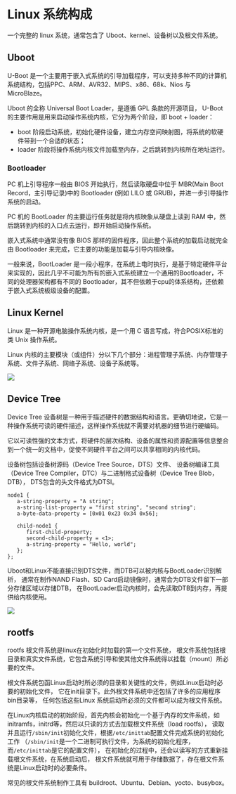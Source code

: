 # Linux 系统构成

一个完整的 linux 系统，通常包含了 Uboot、kernel、设备树以及根文件系统。

## Uboot

U-Boot 是一个主要用于嵌入式系统的引导加载程序，可以支持多种不同的计算机系统结构，包括PPC、ARM、AVR32、MIPS、x86、68k、Nios 与 MicroBlaze。

Uboot 的全称 Universal Boot Loader，是遵循 GPL 条款的开源项目， U-Boot 的主要作用是用来启动操作系统内核，它分为两个阶段，即 boot + loader：

+ boot 阶段启动系统，初始化硬件设备，建立内存空间映射图，将系统的软硬件带到一个合适的状态；
+ loader 阶段将操作系统内核文件加载至内存，之后跳转到内核所在地址运行。

### Bootloader

PC 机上引导程序一般由 BIOS 开始执行，然后读取硬盘中位于 MBR(Main Boot Record，主引导记录)中的 Bootloader (例如 LILO 或 GRUB)，并进一步引导操作系统的启动。

PC 机的 BootLoader 的主要运行任务就是将内核映象从硬盘上读到 RAM 中，然后跳转到内核的入口点去运行，即开始启动操作系统。

嵌入式系统中通常没有像 BIOS 那样的固件程序，因此整个系统的加载启动就完全由 Bootloader 来完成，它主要的功能是加载与引导内核映像。

一般来说，BootLoader 是一段小程序，在系统上电时执行，是基于特定硬件平台来实现的，因此几乎不可能为所有的嵌入式系统建立一个通用的Bootloader，不同的处理器架构都有不同的 Bootloader，其不但依赖于cpu的体系结构，还依赖于嵌入式系统板级设备的配置。

## Linux Kernel

Linux 是一种开源电脑操作系统内核，是一个用 C 语言写成，符合POSIX标准的类 Unix 操作系统。

Linux 内核的主要模块（或组件）分以下几个部分：进程管理子系统、内存管理子系统、文件子系统、网络子系统、设备子系统等。

![](linux-modules.jpeg)

## Device Tree

Device Tree 设备树是一种用于描述硬件的数据结构和语言。更确切地说，它是一种操作系统可读的硬件描述，这样操作系统就不需要对机器的细节进行硬编码。

它以可读性强的文本方式，将硬件的层次结构、设备的属性和资源配置等信息整合到一个统一的文档中，促使不同硬件平台之间可以共享相同的内核代码。

设备树包括设备树源码（Device Tree Source，DTS）文件、 设备树编译工具（Device Tree Compiler，DTC）与二进制格式设备树（Device Tree Blob，DTB）， DTS包含的头文件格式为DTSI。

```text
node1 {
   a-string-property = "A string";
   a-string-list-property = "first string", "second string";
   a-byte-data-property = [0x01 0x23 0x34 0x56];

   child-node1 {
      first-child-property;
      second-child-property = <1>;
      a-string-property = "Hello, world";
   };
};
```

Uboot和Linux不能直接识别DTS文件，而DTB可以被内核与BootLoader识别解析， 通常在制作NAND Flash、SD Card启动镜像时，通常会为DTB文件留下一部分存储区域以存储DTB， 在BootLoader启动内核时，会先读取DTB到内存，再提供给内核使用。

![](dtb.png)

## rootfs

rootfs 根文件系统是linux在初始化时加载的第一个文件系统， 根文件系统包括根目录和真实文件系统，它包含系统引导和使其他文件系统得以挂载（mount）所必要的文件。 

根文件系统包函Linux启动时所必须的目录和关键性的文件，例如Linux启动时必要的初始化文件， 它在init目录下。此外根文件系统中还包括了许多的应用程序bin目录等， 任何包括这些Linux 系统启动所必须的文件都可以成为根文件系统。

在Linux内核启动的初始阶段，首先内核会初始化一个基于内存的文件系统，如initramfs，initrd等，然后以只读的方式去加载根文件系统（load rootfs）， 读取并且运行`/sbin/init`初始化文件，根据`/etc/inittab`配置文件完成系统的初始化工作 （`/sbin/init`是一个二进制可执行文件，为系统的初始化程序，而`/etc/inittab`是它的配置文件）， 在初始化的过程中，还会以读写的方式重新挂载根文件系统，在系统启动后， 根文件系统就可用于存储数据了，存在根文件系统是Linux启动时的必要条件。

常见的根文件系统制作工具有 buildroot、Ubuntu、Debian、yocto、busybox。